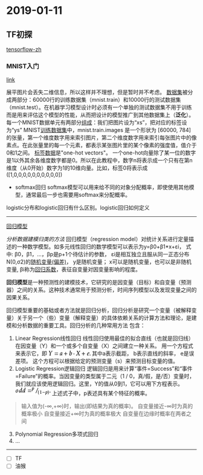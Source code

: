 # 2019-01-11

## TF初探
[tensorflow-zh](https://github.com/jikexueyuanwiki/tensorflow-zh/blob/master/TOC.md)

### MNIST入门
[link](http://wiki.jikexueyuan.com/project/tensorflow-zh/tutorials/mnist_beginners.html)

展平图片会丢失二维信息，所以这样并不理想，但是暂时并不考虑。
<u>数据集</u>被分成两部分：60000行的训练数据集（mnist.train）和10000行的测试数据集（mnist.test）。在机器学习模型设计时必须有一个单独的测试数据集不用于训练而是用来评估这个模型的性能，从而把设计的模型推广到其他数据集上（**泛化**）。
每一个MNIST数据单元有两部分<u>组成</u>：我们把图片设为“xs”，把对应的标签设为“ys”
MNIST<u>训练数据集</u>中，mnist.train.images 是一个形状为 [60000, 784] 的张量，第一个维度数字用来索引图片，第二个维度数字用来索引每张图片中的像素点。在此张量里的每一个元素，都表示某张图片里的某个像素的强度值，值介于0和1之间。
<u>标签数据</u>是"one-hot vectors"。 一个one-hot向量除了某一位的数字是1以外其余各维度数字都是0。所以在此教程中，数字n将表示成一个只有在第n维度（从0开始）数字为1的10维向量。比如，标签0将表示成([1,0,0,0,0,0,0,0,0,0,0])

- softmax回归
softmax模型可以用来给不同的对象分配概率，即使使用其他模型，通常最后一步也需要用softmax来分配概率。

logistic分布和logistic回归有什么区别。logistic回归如何定义

---
[回归模型](https://baike.baidu.com/item/%E5%9B%9E%E5%BD%92%E6%A8%A1%E5%9E%8B/4425684)

*分析数据建模归类的方法*
回归模型（regression model）对统计关系进行定量描述的一种数学模型。如多元线性回归的数学模型可以表示为y=β0+β1\*x+εi，
式中:
β0，β1，…，βp是p+1个待估计的参数，
εi是相互独立且服从同一正态分布N(0,σ2)的<u>随机变量(偏差)</u>，
y是随机变量；
x可以是随机变量，也可以是非随机变量,
βi称为<u>回归系数</u>，表征自变量对因变量影响的程度。

**回归模型**是一种预测性的建模技术，它研究的是因变量（目标）和自变量（预测器）之间的关系。这种技术通常用于预测分析，时间序列模型以及发现变量之间的因果关系。

回归模型重要的基础或者方法就是回归分析，回归分析是研究一个变量（被解释变量）关于另一个（些）变量（解释变量）的具体依赖关系的计算方法和理论，是建模和分析数据的重要工具。回归分析的几种常用方法 包含：
1. Linear Regression线性回归
线性回归使用最佳的拟合直线（也就是回归线）在因变量（Y）和一个或多个自变量（X）之间建立一种关系。
用一个方程式来表示它，即
![linear](img/log-2019-01-11/linear.jpg)
其中a表示截距，
b表示直线的斜率，
e是误差项。
这个方程可以根据给定的预测变量（s）来预测目标变量的值。
2. Logistic Regression逻辑回归
逻辑回归是用来计算“事件=Success”和“事件=Failure”的概率。当因变量的类型属于二元（1 / 0，真/假，是/否）变量时，我们就应该使用逻辑回归。这里，Y的值从0到1，它可以用下方程表示。
![logistic](img/log-2019-01-11/logistic.jpg)
上述式子中，p表述具有某个特征的概率。
> 输入值为(-∞,+∞)时，输出(即结果为真的概率)。
自变量接近-∞时为真的概率极小
自变量接近+∞时为真的概率极大
自变量在边缘时概率在两者之间
3. Polynomial Regression多项式回归
4. ...



---
 - [ ] TF
 - [ ] 油猴
